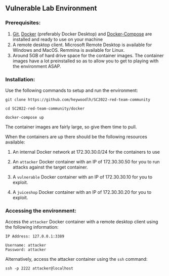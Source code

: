 ## Vulnerable Lab Environment

### Prerequisites:

1. [Git](https://git-scm.com/book/en/v2/Getting-Started-Installing-Git), [Docker](https://docs.docker.com/engine/install/) (preferably Docker Desktop) and [Docker-Compose](https://docs.docker.com/compose/install/) are installed and ready to use on your machine
2. A remote desktop client. Microsoft Remote Desktop is available for Windows and MacOS. Remmina is available for Linux.
3. Around 5GB of hard drive space for the container images. The container images have a lot preinstalled so as to allow you to get to playing with the environment ASAP. 

### Installation:

Use the following commands to setup and run the environment:

```
git clone https://github.com/heywoodlh/SC2022-red-team-community

cd SC2022-red-team-community/docker

docker-compose up
```

The container images are fairly large, so give them time to pull.

When the containers are up there should be the following resources available:

1. An internal Docker network at 172.30.30.0/24 for the containers to use

2. An `attacker` Docker container with an IP of 172.30.30.50 for you to run attacks against the target container. 

3. A `vulnerable` Docker container with an IP of 172.30.30.10 for you to exploit.

4. A `juiceshop` Docker container with an IP of 172.30.30.20 for you to exploit.

### Accessing the environment:

Access the `attacker` Docker container with a remote desktop client using the following information:

```
IP Address: 127.0.0.1:3389

Username: attacker
Password: attacker
```

Alternatively, access the attacker container using the `ssh` command:

```
ssh -p 2222 attacker@localhost
```
